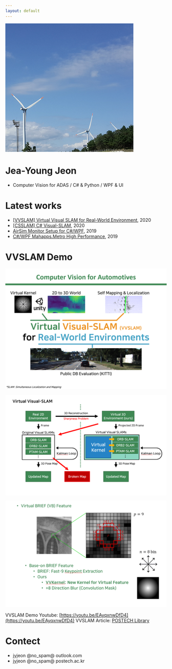```yaml
---
layout: default
---
```


![wind power](./assets/myPic.png)
# Jea-Young Jeon
* Computer Vision for ADAS / C# & Python / WPF & UI

# Latest works

* [[VVSLAM] Virtual Visual SLAM for Real-World Environment](https://github.com/jyjeon-dev/VVSLAM), 2020
* [[CSSLAM] C# Visual-SLAM](https://github.com/jyjeon-dev/CsharpSlam), 2020
* [AirSim Monitor Setup for C#/WPF](https://github.com/jyjeon-dev/airsimMonitor), 2019
* [C#/WPF Mahapps.Metro High Performance](https://github.com/jyjeon-dev/flasharpMetro), 2019

# VVSLAM Demo
![VVSLAM Infographic](./assets/vvslam.png)

![VVSLAM Block diagram](./assets/vvslam_block.png)

![VVSLAM Block kernel](./assets/vvslam_kernel.png)

VVSLAM Demo Youtube: [https://youtu.be/EAyqxnwDfD4](https://youtu.be/EAyqxnwDfD4)
VVSLAM Article: [POSTECH Library](https://postech-primo.hosted.exlibrisgroup.com/primo-explore/fulldisplay?docid=82POSTECH_INST21232402040003286&vid=82POSTECH&search_scope=alma_scope&tab=alma_tab&lang=ko_KR&context=L)


# Contect
* jyjeon @no_spam@ outlook.com
* jyjeon @no_spam@ postech.ac.kr
